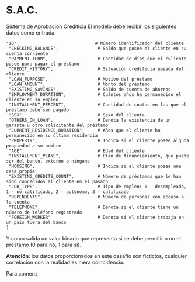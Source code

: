 # S.A.C.
Sistema de Aprobación Crediticia
El modelo debe recibir los siguientes datos como entrada:

 ```piton
 "ID",                             # Número identificador del cliente
  "CHECKING_BALANCE",               # Saldo que posee el cliente en su cuenta corriente
  "PAYMENT_TERM",                   # Cantidad de días que el cvliente posee para pagar el préstamo
  "CREDIT_HISTORY",                 # Situación crediticia pasada del cliente
  "LOAN_PURPOSE",                   # Motivo del préstamo
  "LOAN_AMOUNT",                    # Monto del préstamo
  "EXISTING_SAVINGS",               # Saldo de cuenta de ahorros
  "EMPLOYMENT_DURATION",            # Cuántos años ha permanecido el cliente en su empleo
  "INSTALLMENT_PERCENT",            # Cantidad de cuotas en las que el préstamo debe ser pagado
  "SEX",                            # Sexo del cliente
  "OTHERS_ON_LOAN",                 # Denota la existencia de un garante u otro solicitante del préstamo
  "CURRENT_RESIDENCE_DURATION",     # Años que el cliente ha permanecido en su última residencia
  "PROPERTY",                       # Indica si el cliente posee alguna propiedad a su nombre
  "AGE",                            # Edad del cliente
  "INSTALLMENT_PLANS",              # Plan de financiamiento, que puede ser del banco, externo o ninguno
  "HOUSING",                        # Indica si el cliente posee una casa propia
  "EXISTING_CREDITS_COUNT",         # Número de préstamos que le han sido concedidos al cliente en el pasado
  "JOB_TYPE",                       # Tipo de empleo: 0 - desempleado, 1 - no calificado, 2 - autónomo, 3 - calificado
  "DEPENDENTS",                     # Número de personas con acceso a la cuenta
  "TELEPHONE",                      # Denota si el cliente tiene un número de teléfono registrado
  "FOREIGN_WORKER"                  # Denota si el cliente trabaja en un país fuera del banco
]
```

Y como salida un valor binario que representa si se debe permitir o no el préstamo (0 para no, 1 para sí).

**Atención**: los datos proporcionados en este desafío son ficticios, cualquier correlación con la realidad es mera coincidencia.

Para comenz
